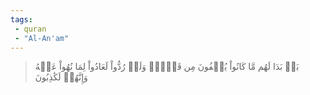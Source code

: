 ```yaml
---
tags: 
 - quran 
 - "Al-An'am"
---
```


> بَلۡ بَدَا لَهُم مَّا كَانُواْ يُخۡفُونَ مِن قَبۡلُۖ وَلَوۡ رُدُّواْ لَعَادُواْ لِمَا نُهُواْ عَنۡهُ وَإِنَّهُمۡ لَكَٰذِبُونَ
